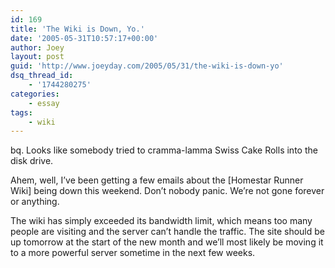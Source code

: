 ```yaml
---
id: 169
title: 'The Wiki is Down, Yo.'
date: '2005-05-31T10:57:17+00:00'
author: Joey
layout: post
guid: 'http://www.joeyday.com/2005/05/31/the-wiki-is-down-yo'
dsq_thread_id:
    - '1744280275'
categories:
    - essay
tags:
    - wiki
---
```


bq. Looks like somebody tried to cramma-lamma Swiss Cake Rolls into the disk drive.

Ahem, well, I’ve been getting a few emails about the \[Homestar Runner Wiki\] being down this weekend. Don’t nobody panic. We’re not gone forever or anything.

The wiki has simply exceeded its bandwidth limit, which means too many people are visiting and the server can’t handle the traffic. The site should be up tomorrow at the start of the new month and we’ll most likely be moving it to a more powerful server sometime in the next few weeks.